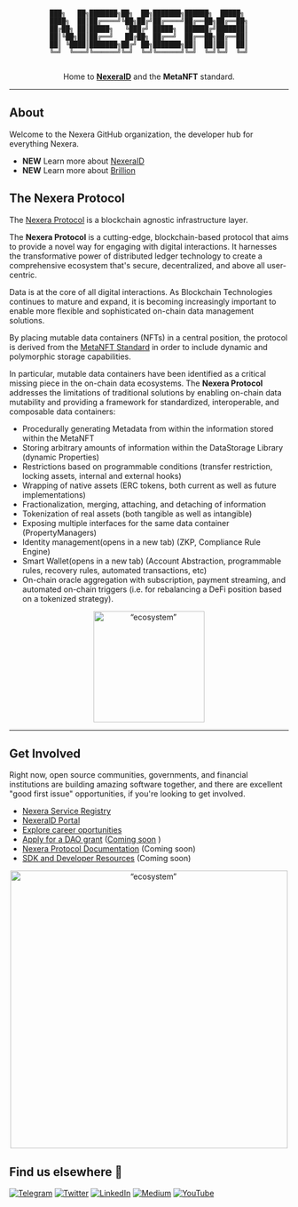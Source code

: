 <div align="center">

```

███╗   ██╗███████╗██╗  ██╗███████╗██████╗  █████╗ 
████╗  ██║██╔════╝╚██╗██╔╝██╔════╝██╔══██╗██╔══██╗
██╔██╗ ██║█████╗   ╚███╔╝ █████╗  ██████╔╝███████║
██║╚██╗██║██╔══╝   ██╔██╗ ██╔══╝  ██╔══██╗██╔══██║
██║ ╚████║███████╗██╔╝ ██╗███████╗██║  ██║██║  ██║
╚═╝  ╚═══╝╚══════╝╚═╝  ╚═╝╚══════╝╚═╝  ╚═╝╚═╝  ╚═╝


```

Home to [**NexeraID**](https://nexera.id/) and the **MetaNFT** standard.

---


</div>

## About

Welcome to the Nexera GitHub organization, the developer hub for everything Nexera.

- **NEW** Learn more about [NexeraID](https://docs.nexera.id)
- **NEW** Learn more about [Brillion](https://brillion.finance)


## The Nexera Protocol
The [Nexera Protocol](https://nexeraprotocol.com) is a blockchain agnostic infrastructure layer.

The **Nexera Protocol** is a cutting-edge, blockchain-based protocol that aims to provide a novel way for engaging with digital interactions. It harnesses the transformative power of distributed ledger technology to create a comprehensive ecosystem that's secure, decentralized, and above all user-centric.

Data is at the core of all digital interactions. As Blockchain Technologies continues to mature and expand, it is becoming increasingly important to enable more flexible and sophisticated on-chain data management solutions.

By placing mutable data containers (NFTs) in a central position, the protocol is derived from the [MetaNFT Standard](https://github.com/ethereum/EIPs/pull/7210) in order to include dynamic and polymorphic storage capabilities.

In particular, mutable data containers have been identified as a critical missing piece in the on-chain data ecosystems. The **Nexera Protocol** addresses the limitations of traditional solutions by enabling on-chain data mutability and providing a framework for standardized, interoperable, and composable data containers:

- Procedurally generating Metadata from within the information stored within the MetaNFT
- Storing arbitrary amounts of information within the DataStorage Library (dynamic Properties)
- Restrictions based on programmable conditions (transfer restriction, locking assets, internal and external hooks)
- Wrapping of native assets (ERC tokens, both current as well as future implementations)
- Fractionalization, merging, attaching, and detaching of information
- Tokenization of real assets (both tangible as well as intangible)
- Exposing multiple interfaces for the same data container (PropertyManagers)
- Identity management(opens in a new tab) (ZKP, Compliance Rule Engine)
- Smart Wallet(opens in a new tab) (Account Abstraction, programmable rules, recovery rules, automated transactions, etc)
- On-chain oracle aggregation with subscription, payment streaming, and automated on-chain triggers (i.e. for rebalancing a DeFi position based on a tokenized strategy).


<div align="center">
<img src="https://i.pinimg.com/originals/25/6c/6c/256c6c2e407af3316fd065fe96134327.gif" alt= “ecosystem” width="200" height="value">
</div>



---

## Get Involved

Right now, open source communities, governments, and financial institutions are building amazing software together, and there are excellent "good first issue" opportunities, if you're looking to get involved.

* [Nexera Service Registry](https://github.com/NexeraProtocol/Nexera-Service-Registry/)
* [NexeraID Portal](https://nexera.id/)
* [Explore career oportunities](https://www.linkedin.com/company/allianceblock)
* [Apply for a DAO grant](https://dao.allianceblock.io/) ([Coming soon](https://blog.allianceblock.io/abdao-introducing-the-allianceblock-dao-d7ff259e7c9a) )
* [Nexera Protocol Documentation](https://docs.nexeraprotocol.com/) (Coming soon)
* [SDK and Developer Resources](https://sdk.nexeraprotocol.com/) (Coming soon)

<div align="center">
<img src="https://cdn.dribbble.com/users/107759/screenshots/4330227/dribbble-loop-60.gif" alt= “ecosystem” width="500" height="value">
</div>

## Find us elsewhere 🙋

[![Telegram](https://img.shields.io/badge/Telegram-2CA5E0?style=for-the-badge&logo=telegram&logoColor=white)](https://t.me/AllianceBlock)  [![Twitter](https://img.shields.io/badge/Twitter-1DA1F2?style=for-the-badge&logo=twitter&logoColor=white)](https://twitter.com/intent/follow?screen_name=allianceblock) [![LinkedIn](https://img.shields.io/badge/LinkedIn-0077B5?style=for-the-badge&logo=linkedin&logoColor=white)](https://www.linkedin.com/company/nexeraid) [![Medium](https://img.shields.io/badge/Medium-12100E?style=for-the-badge&logo=medium&logoColor=white)](https://blog.allianceblock.io) [![YouTube](https://img.shields.io/badge/YouTube-FF0000?style=for-the-badge&logo=youtube&logoColor=white)](https://www.youtube.com/@AllianceBlock)

